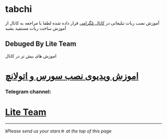 # tabchi
آموزش نصب ربات تبلیغاتی 
در [کانال تلگرامی](https://telegram.me/Lite_Team)  قرار داده شده 
لطفا با مراجعه به کانال از آموزش ساخت ربات مستفید بشید
 
 ## Debuged By Lite Team
اموزش های بیش تر در کانال

# [اموزش ویدیوی نصب سورس و اتولانچ](https://telegram.me/Lite_Team)


###  Telegram channel:

# [Lite Team](https://telegram.me/Lite_Team)

* * *
》*Please send us your stars☆ at the top of this page*


